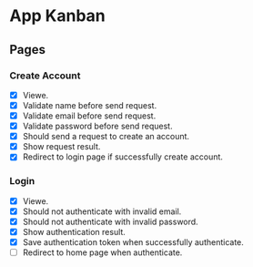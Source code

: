# App Kanban

## Pages

### Create Account
- [x] Viewe.
- [x] Validate name before send request.
- [x] Validate email before send request.
- [x] Validate password before send request.
- [x] Should send a request to create an account.
- [x] Show request result.
- [x] Redirect to login page if successfully create account.

### Login
- [x] Viewe.
- [x] Should not authenticate with invalid email.
- [x] Should not authenticate with invalid password.
- [x] Show authentication result.
- [x] Save authentication token when successfully authenticate.
- [ ] Redirect to home page when authenticate.